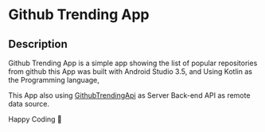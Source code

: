 # Github Trending App

## Description
Github Trending App is a simple app showing the list of popular repositories from github
this App was built with Android Studio 3.5, and Using Kotlin as the Programming language,

This App also using [GithubTrendingApi](https://github-trending-api.now.sh) as Server Back-end API as remote data source.

Happy Coding 🎉